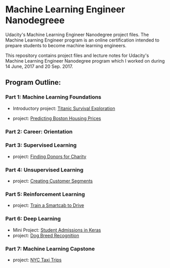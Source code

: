 # Machine Learning Engineer Nanodegreee

Udacity's Machine Learning Engineer Nanodegree project files. The Machine Learning Engineer program is an online certification intended to prepare students to become machine learning engineers.

This repository contains project files and lecture notes for Udacity's Machine Learning Engineer Nanodegree program which I worked on during 14 June, 2017 and 20 Sep. 2017.

## Program Outline:

### Part 1: Machine Learning Foundations
- Introductory project: [Titanic Survival Exploration](https://github.com/wzding/Machine_Learning_Nanodegree/tree/master/titanic_survival_exploration)

- project: [Predicting Boston Housing Prices](https://github.com/wzding/Machine_Learning_Nanodegree/tree/master/boston_housing) 

### Part 2: Career: Orientation

### Part 3: Supervised Learning
- project: [Finding Donors for Charity](https://github.com/wzding/Machine_Learning_Nanodegree/tree/master/finding_donors)

### Part 4: Unsupervised Learning
- project: [Creating Customer Segments](https://github.com/wzding/Machine_Learning_Nanodegree/tree/master/customer_segments)

### Part 5: Reinforcement Learning
- project: [Train a Smartcab to Drive](https://github.com/wzding/Machine_Learning_Nanodegree/tree/master/smartcab)

### Part 6: Deep Learning
- Mini Project: [Student Admissions in Keras](https://github.com/wzding/Machine_Learning_Nanodegree/tree/master/imdb)
- project: [Dog Breed Recognition](https://github.com/wzding/Machine_Learning_Nanodegree/tree/master/dog-project) 

### Part 7: Machine Learning Capstone
- project: [NYC Taxi Trips](https://github.com/wzding/Machine_Learning_Nanodegree/tree/master/NYC_taxi_trip_duration)
